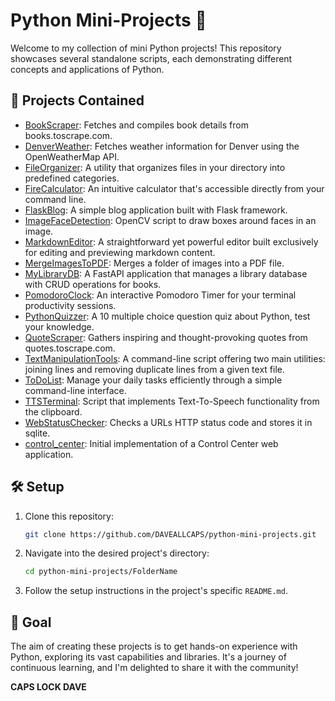 # Python Mini-Projects 🐍

Welcome to my collection of mini Python projects! This repository showcases several standalone scripts, each demonstrating different concepts and applications of Python.

## 🌟 Projects Contained

- [BookScraper](./BookScraper): Fetches and compiles book details from books.toscrape.com.
- [DenverWeather](./DenverWeather): Fetches weather information for Denver using the OpenWeatherMap API.
- [FileOrganizer](./FileOrganizer): A utility that organizes files in your directory into predefined categories.
- [FireCalculator](./FireCalculator): An intuitive calculator that's accessible directly from your command line.
- [FlaskBlog](./FlaskBlog): A simple blog application built with Flask framework.
- [ImageFaceDetection](./ImageFaceDetection): OpenCV script to draw boxes around faces in an image.
- [MarkdownEditor](./MarkdownEditor): A straightforward yet powerful editor built exclusively for editing and previewing markdown content.
- [MergeImagesToPDF](./MergeImagesToPDF): Merges a folder of images into a PDF file.
- [MyLibraryDB](./MyLibraryDB): A FastAPI application that manages a library database with CRUD operations for books.
- [PomodoroClock](./PomodoroClock): An interactive Pomodoro Timer for your terminal productivity sessions.
- [PythonQuizzer](./PythonQuizzer): A 10 multiple choice question quiz about Python, test your knowledge.
- [QuoteScraper](./QuoteScraper): Gathers inspiring and thought-provoking quotes from quotes.toscrape.com.
- [TextManipulationTools](./TextManipulationTools): A command-line script offering two main utilities: joining lines and removing duplicate lines from a given text file.
- [ToDoList](./ToDoList): Manage your daily tasks efficiently through a simple command-line interface.
- [TTSTerminal](./TTSTerminal): Script that implements Text-To-Speech functionality from the clipboard.
- [WebStatusChecker](./WebStatusChecker): Checks a URLs HTTP status code and stores it in sqlite.
- [control_center](./control_center): Initial implementation of a Control Center web application.

## 🛠 Setup

1. Clone this repository:
   
   ```bash
   git clone https://github.com/DAVEALLCAPS/python-mini-projects.git
   ```

2. Navigate into the desired project's directory:
   
   ```bash
   cd python-mini-projects/FolderName
   ```

3. Follow the setup instructions in the project's specific `README.md`.

## 🎯 Goal

The aim of creating these projects is to get hands-on experience with Python, exploring its vast capabilities and libraries. It's a journey of continuous learning, and I'm delighted to share it with the community!

**CAPS LOCK DAVE**
